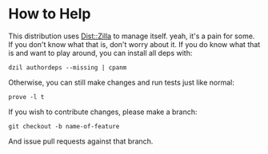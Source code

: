 # How to Help

This distribution uses [Dist::Zilla](https://metacpan.org/pod/Dist::Zilla)
to manage itself. yeah, it's a pain for some. If you don't know what that
is, don't worry about it. If you do know what that is and want to play
around, you can install all deps with:

    dzil authordeps --missing | cpanm

Otherwise, you can still make changes and run tests just like normal:

    prove -l t
  
If you wish to contribute changes, please make a branch:

    git checkout -b name-of-feature
   
And issue pull requests against that branch.
